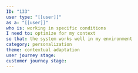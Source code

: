 ```yaml
---
ID: "133"
user type: "[[user]]"
as a: "[[user]]"
who is: working in specific conditions
I need to: optimize for my context
so that: the system works well in my environment
category: personalization
theme: contextual adaptation
user journey stage:
customer journey stage:
---
```

